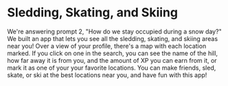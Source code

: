# Sledding, Skating, and Skiing

We're answering prompt 2, "How do we stay occupied during a snow day?"
We built an app that lets you see all the sledding, skating, and skiing areas near you!
Over a view of your profile, there's a map with each location marked. 
If you click on one in the search, you can see the name of the hill, how far away it is from you, and the amount of XP you can earn from it, or mark it as one of your your favorite locations.
You can make friends, sled, skate, or ski at the best locations near you, and have fun with this app!
